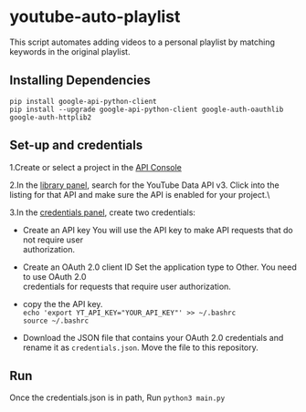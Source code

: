 # youtube-auto-playlist
This script automates adding videos to a personal playlist by matching keywords in the original playlist.

## Installing Dependencies
`pip install google-api-python-client` \
`pip install --upgrade google-api-python-client google-auth-oauthlib google-auth-httplib2`

## Set-up and credentials
1.Create or select a project in the [API Console](https://console.cloud.google.com/) 

2.In the [library panel](https://console.developers.google.com/apis/library), search for the YouTube Data 
API v3. Click into the listing for that API and make sure the API is enabled for your project.\

3.In the [credentials panel](https://console.developers.google.com/apis/credentials), create two credentials:

  * Create an API key You will use the API key to make API requests that do not require user     
  authorization.

  * Create an OAuth 2.0 client ID Set the application type to Other. You need to use OAuth 2.0       
  credentials for requests that require user authorization.
  
  * copy the the API key.\
  `echo 'export YT_API_KEY="YOUR_API_KEY"' >> ~/.bashrc ` \
  `source ~/.bashrc`

  * Download the JSON file that contains your OAuth 2.0 credentials and rename it as `credentials.json`.
  Move the file to this repository.
## Run 

Once the credentials.json is in path, Run `python3 main.py`

  

